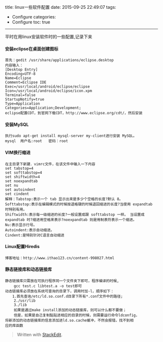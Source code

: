 title: linux一些软件配置
date: 2015-09-25 22:49:07
tags:
- Configure
categories:
- Configure
toc: true
---

平时在用linux安装软件时的一些配置,记录下来

#### 安装eclipse在桌面创建图标

```
首先：gedit /usr/share/applications/eclipse.desktop
内容输入：
[Desktop Entry]
Encoding=UTF-8
Name=Eclipse
Comment=Eclipse IDE
Exec=/usr/local/android/eclipse/eclipse
Icon=/usr/local/android/eclipse/icon.xpm
Terminal=false
StartupNotify=true
Type=Application
Categories=Application;Development;
eclipse配置CDT，到官网下载CDT，http://www.eclipse.org/cdt/，然后安装
```

#### 安装MySQL

```
执行sudo apt-get install mysql-server my-client进行安装 MySQL。
mysql  用户名:root   密码：root
```

#### VIM换行缩进

```
在主目录下新建．vimrc文件，在该文件中输入一下内容
set tabstop=4 
set softtabstop=4 
set shiftwidth=4 
set noexpandtab 
set nu  
set autoindent 
set cindent
解释：Tabstop:表示一个 tab 显示出来是多少个空格的长度?默认 8。
Softtabstop:表示在编辑模式的时候按退格键的时候退回缩进的长度?当使用 expandtab 时特别有用。
Shiftwidth:表示每一级缩进的长度?一般设置成跟 softtabstop 一样。 当设置成 expandtab 时?缩进用空格来表示?noexpandtab 则是用制表符表示一个缩进。
Nu:表示显示行号。
Autoindent:表示自动缩进。
Cindent:是特别针对C语言自动缩进
```

#### Linux配置Hiredis

```
博客地址：http://www.ithao123.cn/content-998027.html
```

#### 静态链接库和动态链接库

```
静态链接库只需放在可执行程序同一个文件夹下即可，程序编译的时候,
    gcc test.c libtest.a -o test即可
动态链接库必须放在系统可查询的目录下，调用时加-l，顺序如下：
　　1.首先查询/etc/ld.so.conf.d目录下所有*.conf文件中的路径;
    2./usr/lib
    3./lib
    如果是通过make install添加的动态链接库，则可以什么都不要做；
    但是，如果是自己复制黏贴进相应的目录的时候，则需要运行命令ldconfig，
将新添加的动态链接库的信息添加进ld.so.cache缓冲，不然会报错，找不到相
应的库函数
```



> Written with [StackEdit](https://stackedit.io/).
